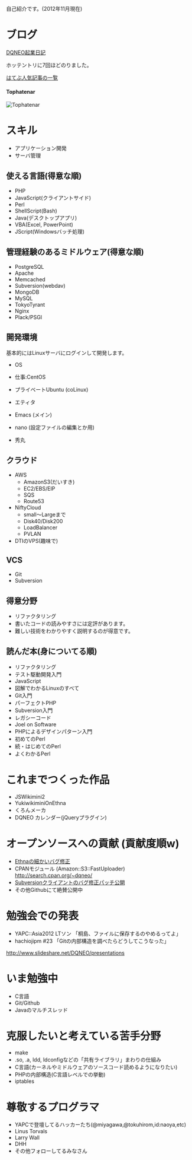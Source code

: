 自己紹介です。(2012年11月現在)

# ブログ
[DQNEO起業日記](http://dqn.sakusakutto.jp/)

ホッテントリに7回ほどのりました。

[はてぶ人気記事の一覧](http://b.hatena.ne.jp/entrylist?sort=count&url=http%3A%2F%2Fdqn.sakusakutto.jp%2F
)

#### Tophatenar

![Tophatenar](http://tophatenar.com/chart/correlation_small/http://dqn.sakusakutto.jp/)

# スキル
* アプリケーション開発
* サーバ管理

## 使える言語(得意な順)

* PHP
* JavaScript(クライアントサイド)
* Perl
* ShellScript(Bash)
* Java(デスクトップアプリ)
* VBA(Excel, PowerPoint)
* JScript(Windowsバッチ処理)

## 管理経験のあるミドルウェア(得意な順)
* PostgreSQL
* Apache
* Memcached
* Subversion(webdav)
* MongoDB
* MySQL
* TokyoTyrant
* Nginx
* Plack/PSGI

## 開発環境
基本的にはLinuxサーバにログインして開発します。
* OS
 * 仕事:CentOS
 * プライベートUbuntu (coLinux)

* エティタ
 * Emacs (メイン)
 * nano (設定ファイルの編集とか用)
 * 秀丸

## クラウド
* AWS
  * AmazonS3(だいすき)
  * EC2/EBS/EIP
  * SQS
  * Route53
* NiftyCloud
  * small～Largeまで
  * Disk40/Disk200
  * LoadBalancer
  * PVLAN
* DTIのVPS(趣味で)

## VCS
* Git
* Subversion

## 得意分野

* リファクタリング
* 書いたコードの読みやすさには定評があります。
* 難しい技術をわかりやすく説明するのが得意です。

## 読んだ本(身についてる順)
* リファクタリング
* テスト駆動開発入門
* JavaScript
* 図解でわかるLinuxのすべて
* Git入門
* パーフェクトPHP
* Subversion入門
* レガシーコード
* Joel on Software
* PHPによるデザインパターン入門
* 初めてのPerl
* 続・はじめてのPerl
* よくわかるPerl


# これまでつくった作品

* JSWikimini2
* YukiwikiminiOnEthna
* くろんメーカ
* DQNEO カレンダー(jQueryプラグイン)

# オープンソースへの貢献 (貢献度順w)
* [Ethnaの細かいバグ修正](https://github.com/ethna/ethna/pulls?direction=desc&page=1&sort=created&state=closed)
* CPANモジュール (Amazon::S3::FastUploader) http://search.cpan.org/~dqneo/
* [Subversionクライアントのバグ修正パッチ公開](http://dqn.sakusakutto.jp/2012/05/svn_E235000_In_file_subversion_libsvn_wc_update_editor.c_line_1583%20.html)
* その他Githubにて絶賛公開中

# 勉強会での発表
* YAPC::Asia2012 LTソン 「桐島、ファイルに保存するのやめるってよ」
* hachiojipm #23 「Gitの内部構造を調べたらどうしてこうなった」

http://www.slideshare.net/DQNEO/presentations

# いま勉強中
* C言語
* Git/Github
* Javaのマルチスレッド

# 克服したいと考えている苦手分野
* make
* .so, .a, ldd, ldconfigなどの「共有ライブラリ」まわりの仕組み
* C言語(カーネルやミドルウェアのソースコード読めるようになりたい)
* PHPの内部構造(C言語レベルでの挙動)
* iptables

# 尊敬するプログラマ
* YAPCで登壇してるハッカーたち(@miyagawa,@tokuhirom,id:naoya,etc)
* Linus Torvals
* Larry Wall
* DHH
* その他フォローしてるみなさん
